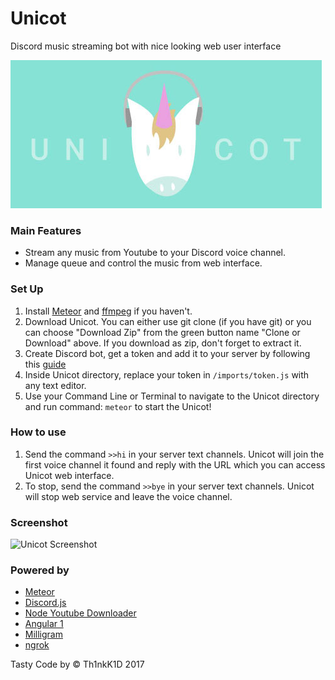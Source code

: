 # Unicot
Discord music streaming bot with nice looking web user interface

![Unicot](https://github.com/Th1nkK1D/unicot/blob/master/public/unicot_banner.jpg?raw=true)

### Main Features
- Stream any music from Youtube to your Discord voice channel.
- Manage queue and control the music from web interface.

### Set Up
1. Install [Meteor](https://www.meteor.com/install) and [ffmpeg](https://github.com/adaptlearning/adapt_authoring/wiki/Installing-FFmpeg) if you haven't.
2. Download Unicot. You can either use git clone (if you have git) or you can choose "Download Zip" from the green button name "Clone or Download" above. If you download as zip, don't forget to extract it.
3. Create Discord bot, get a token and add it to your server by following this [guide](https://github.com/reactiflux/discord-irc/wiki/Creating-a-discord-bot-&-getting-a-token)
4. Inside Unicot directory, replace your token in `/imports/token.js` with any text editor.
5. Use your Command Line or Terminal to navigate to the Unicot directory and run command: `meteor` to start the Unicot!

### How to use
1. Send the command `>>hi` in your server text channels. Unicot will join the first voice channel it found and reply with the URL which you can access Unicot web interface.
2. To stop, send the command `>>bye` in your server text channels. Unicot will stop web service and leave the voice channel.

### Screenshot
![Unicot Screenshot](https://drive.google.com/uc?id=0ByEaNyGcU8ccX2l3TnpxT3BTUnc)

### Powered by
- [Meteor](https://www.meteor.com)
- [Discord.js](https://discord.js.org/)
- [Node Youtube Downloader](https://github.com/fent/node-ytdl-core)
- [Angular 1](https://angularjs.org)
- [Milligram](https://milligram.github.io)
- [ngrok](https://ngrok.com)

Tasty Code by © Th1nkK1D 2017